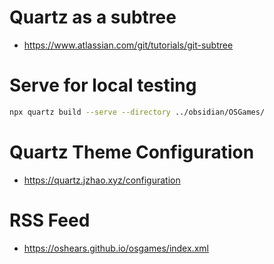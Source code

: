 # Quartz as a subtree
- https://www.atlassian.com/git/tutorials/git-subtree


# Serve for local testing
```bash
npx quartz build --serve --directory ../obsidian/OSGames/
```

# Quartz Theme Configuration
- https://quartz.jzhao.xyz/configuration

# RSS Feed
- https://oshears.github.io/osgames/index.xml